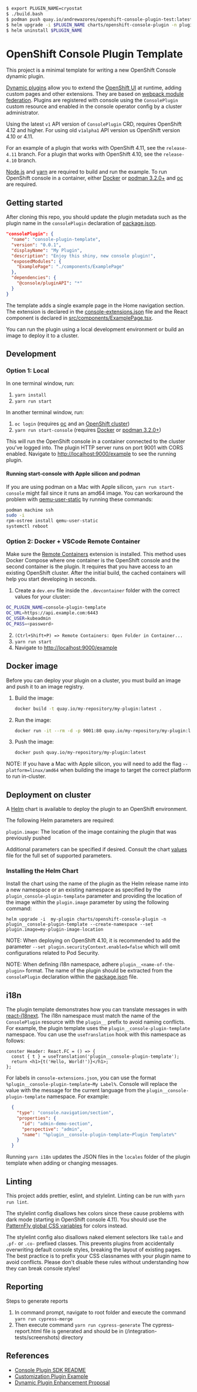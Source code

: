 ```bash
$ export PLUGIN_NAME=cryostat
$ ./build.bash
$ podman push quay.io/andrewazores/openshift-console-plugin-test:latest
$ helm upgrade -i $PLUGIN_NAME charts/openshift-console-plugin -n plugin--${PLUGIN_NAME,,} --create-namespace
$ helm uninstall $PLUGIN_NAME
```



# OpenShift Console Plugin Template

This project is a minimal template for writing a new OpenShift Console dynamic
plugin.

[Dynamic plugins](https://github.com/openshift/console/tree/master/frontend/packages/console-dynamic-plugin-sdk)
allow you to extend the
[OpenShift UI](https://github.com/openshift/console)
at runtime, adding custom pages and other extensions. They are based on
[webpack module federation](https://webpack.js.org/concepts/module-federation/).
Plugins are registered with console using the `ConsolePlugin` custom resource
and enabled in the console operator config by a cluster administrator.

Using the latest `v1` API version of `ConsolePlugin` CRD, requires OpenShift 4.12
and higher. For using old `v1alpha1` API version us OpenShift version 4.10 or 4.11.

For an example of a plugin that works with OpenShift 4.11, see the `release-4.11` branch.
For a plugin that works with OpenShift 4.10, see the `release-4.10` branch.

[Node.js](https://nodejs.org/en/) and [yarn](https://yarnpkg.com) are required
to build and run the example. To run OpenShift console in a container, either
[Docker](https://www.docker.com) or [podman 3.2.0+](https://podman.io) and
[oc](https://console.redhat.com/openshift/downloads) are required.

## Getting started

After cloning this repo, you should update the plugin metadata such as the
plugin name in the `consolePlugin` declaration of [package.json](package.json).

```json
"consolePlugin": {
  "name": "console-plugin-template",
  "version": "0.0.1",
  "displayName": "My Plugin",
  "description": "Enjoy this shiny, new console plugin!",
  "exposedModules": {
    "ExamplePage": "./components/ExamplePage"
  },
  "dependencies": {
    "@console/pluginAPI": "*"
  }
}
```

The template adds a single example page in the Home navigation section. The
extension is declared in the [console-extensions.json](console-extensions.json)
file and the React component is declared in
[src/components/ExamplePage.tsx](src/components/ExamplePage.tsx).

You can run the plugin using a local development environment or build an image
to deploy it to a cluster.

## Development

### Option 1: Local

In one terminal window, run:

1. `yarn install`
2. `yarn run start`

In another terminal window, run:

1. `oc login` (requires [oc](https://console.redhat.com/openshift/downloads) and an [OpenShift cluster](https://console.redhat.com/openshift/create))
2. `yarn run start-console` (requires [Docker](https://www.docker.com) or [podman 3.2.0+](https://podman.io))

This will run the OpenShift console in a container connected to the cluster
you've logged into. The plugin HTTP server runs on port 9001 with CORS enabled.
Navigate to <http://localhost:9000/example> to see the running plugin.

#### Running start-console with Apple silicon and podman

If you are using podman on a Mac with Apple silicon, `yarn run start-console`
might fail since it runs an amd64 image. You can workaround the problem with
[qemu-user-static](https://github.com/multiarch/qemu-user-static) by running
these commands:

```bash
podman machine ssh
sudo -i
rpm-ostree install qemu-user-static
systemctl reboot
```

### Option 2: Docker + VSCode Remote Container

Make sure the
[Remote Containers](https://marketplace.visualstudio.com/items?itemName=ms-vscode-remote.remote-containers)
extension is installed. This method uses Docker Compose where one container is
the OpenShift console and the second container is the plugin. It requires that
you have access to an existing OpenShift cluster. After the initial build, the
cached containers will help you start developing in seconds.

1. Create a `dev.env` file inside the `.devcontainer` folder with the correct values for your cluster:

```bash
OC_PLUGIN_NAME=console-plugin-template
OC_URL=https://api.example.com:6443
OC_USER=kubeadmin
OC_PASS=<password>
```

2. `(Ctrl+Shift+P) => Remote Containers: Open Folder in Container...`
3. `yarn run start`
4. Navigate to <http://localhost:9000/example>

## Docker image

Before you can deploy your plugin on a cluster, you must build an image and
push it to an image registry.

1. Build the image:

   ```sh
   docker build -t quay.io/my-repository/my-plugin:latest .
   ```

2. Run the image:

   ```sh
   docker run -it --rm -d -p 9001:80 quay.io/my-repository/my-plugin:latest
   ```

3. Push the image:

   ```sh
   docker push quay.io/my-repository/my-plugin:latest
   ```

NOTE: If you have a Mac with Apple silicon, you will need to add the flag
`--platform=linux/amd64` when building the image to target the correct platform
to run in-cluster.

## Deployment on cluster

A [Helm](https://helm.sh) chart is available to deploy the plugin to an OpenShift environment.

The following Helm parameters are required:

`plugin.image`: The location of the image containing the plugin that was previously pushed

Additional parameters can be specified if desired. Consult the chart [values](charts/openshift-console-plugin/values.yaml) file for the full set of supported parameters.

### Installing the Helm Chart

Install the chart using the name of the plugin as the Helm release name into a new namespace or an existing namespace as specified by the `plugin_console-plugin-template` parameter and providing the location of the image within the `plugin.image` parameter by using the following command:

```shell
helm upgrade -i  my-plugin charts/openshift-console-plugin -n plugin__console-plugin-template --create-namespace --set plugin.image=my-plugin-image-location
```

NOTE: When deploying on OpenShift 4.10, it is recommended to add the parameter `--set plugin.securityContext.enabled=false` which will omit configurations related to Pod Security.

NOTE: When defining i18n namespace, adhere `plugin__<name-of-the-plugin>` format. The name of the plugin should be extracted from the `consolePlugin` declaration within the [package.json](package.json) file.

## i18n

The plugin template demonstrates how you can translate messages in with [react-i18next](https://react.i18next.com/). The i18n namespace must match
the name of the `ConsolePlugin` resource with the `plugin__` prefix to avoid
naming conflicts. For example, the plugin template uses the
`plugin__console-plugin-template` namespace. You can use the `useTranslation` hook
with this namespace as follows:

```tsx
conster Header: React.FC = () => {
  const { t } = useTranslation('plugin__console-plugin-template');
  return <h1>{t('Hello, World!')}</h1>;
};
```

For labels in `console-extensions.json`, you can use the format
`%plugin__console-plugin-template~My Label%`. Console will replace the value with
the message for the current language from the `plugin__console-plugin-template`
namespace. For example:

```json
  {
    "type": "console.navigation/section",
    "properties": {
      "id": "admin-demo-section",
      "perspective": "admin",
      "name": "%plugin__console-plugin-template~Plugin Template%"
    }
  }
```

Running `yarn i18n` updates the JSON files in the `locales` folder of the
plugin template when adding or changing messages.

## Linting

This project adds prettier, eslint, and stylelint. Linting can be run with
`yarn run lint`.

The stylelint config disallows hex colors since these cause problems with dark
mode (starting in OpenShift console 4.11). You should use the
[PatternFly global CSS variables](https://patternfly-react-main.surge.sh/developer-resources/global-css-variables#global-css-variables)
for colors instead.

The stylelint config also disallows naked element selectors like `table` and
`.pf-` or `.co-` prefixed classes. This prevents plugins from accidentally
overwriting default console styles, breaking the layout of existing pages. The
best practice is to prefix your CSS classnames with your plugin name to avoid
conflicts. Please don't disable these rules without understanding how they can
break console styles!

## Reporting

Steps to generate reports

1. In command prompt, navigate to root folder and execute the command `yarn run cypress-merge`
2. Then execute command `yarn run cypress-generate`
The cypress-report.html file is generated and should be in (/integration-tests/screenshots) directory

## References

- [Console Plugin SDK README](https://github.com/openshift/console/tree/master/frontend/packages/console-dynamic-plugin-sdk)
- [Customization Plugin Example](https://github.com/spadgett/console-customization-plugin)
- [Dynamic Plugin Enhancement Proposal](https://github.com/openshift/enhancements/blob/master/enhancements/console/dynamic-plugins.md)

